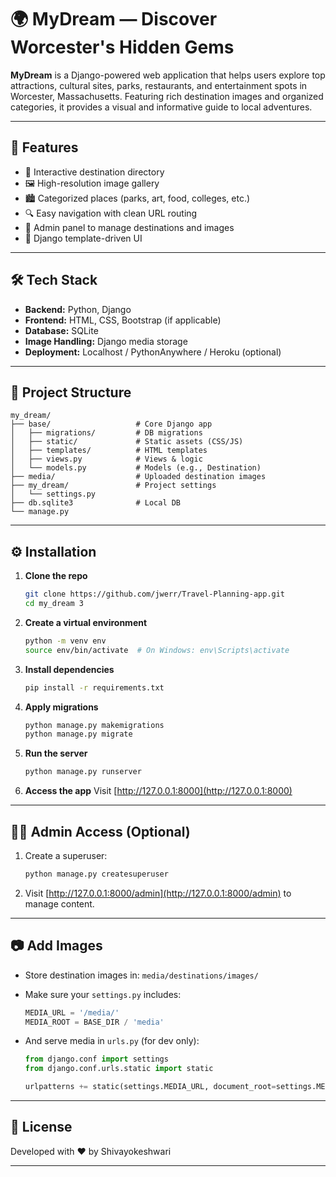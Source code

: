 # 🌍 MyDream — Discover Worcester's Hidden Gems

**MyDream** is a Django-powered web application that helps users explore top attractions, cultural sites, parks, restaurants, and entertainment spots in Worcester, Massachusetts. Featuring rich destination images and organized categories, it provides a visual and informative guide to local adventures.

---

## 🚀 Features

* 🗽️ Interactive destination directory
* 🖼️ High-resolution image gallery
* 🏙️ Categorized places (parks, art, food, colleges, etc.)
* 🔍 Easy navigation with clean URL routing
* 🧾 Admin panel to manage destinations and images
* 🧠 Django template-driven UI

---

## 🛠️ Tech Stack

* **Backend:** Python, Django
* **Frontend:** HTML, CSS, Bootstrap (if applicable)
* **Database:** SQLite
* **Image Handling:** Django media storage
* **Deployment:** Localhost / PythonAnywhere / Heroku (optional)

---

## 📁 Project Structure

```
my_dream/
├── base/                   # Core Django app
│   ├── migrations/         # DB migrations
│   ├── static/             # Static assets (CSS/JS)
│   ├── templates/          # HTML templates
│   ├── views.py            # Views & logic
│   └── models.py           # Models (e.g., Destination)
├── media/                  # Uploaded destination images
├── my_dream/               # Project settings
│   └── settings.py
├── db.sqlite3              # Local DB
└── manage.py
```

---

## ⚙️ Installation

1. **Clone the repo**

   ```bash
   git clone https://github.com/jwerr/Travel-Planning-app.git
   cd my_dream 3
   ```

2. **Create a virtual environment**

   ```bash
   python -m venv env
   source env/bin/activate  # On Windows: env\Scripts\activate
   ```

3. **Install dependencies**

   ```bash
   pip install -r requirements.txt
   ```

4. **Apply migrations**

   ```bash
   python manage.py makemigrations
   python manage.py migrate
   ```

5. **Run the server**

   ```bash
   python manage.py runserver
   ```

6. **Access the app**
   Visit [http://127.0.0.1:8000](http://127.0.0.1:8000)

---

## 🧑‍💻 Admin Access (Optional)

1. Create a superuser:

   ```bash
   python manage.py createsuperuser
   ```

2. Visit [http://127.0.0.1:8000/admin](http://127.0.0.1:8000/admin) to manage content.

---

## 📷 Add Images

* Store destination images in:
  `media/destinations/images/`

* Make sure your `settings.py` includes:

  ```python
  MEDIA_URL = '/media/'
  MEDIA_ROOT = BASE_DIR / 'media'
  ```

* And serve media in `urls.py` (for dev only):

  ```python
  from django.conf import settings
  from django.conf.urls.static import static

  urlpatterns += static(settings.MEDIA_URL, document_root=settings.MEDIA_ROOT)
  ```

---

## 📌 License

Developed with ❤️ by Shivayokeshwari

---
